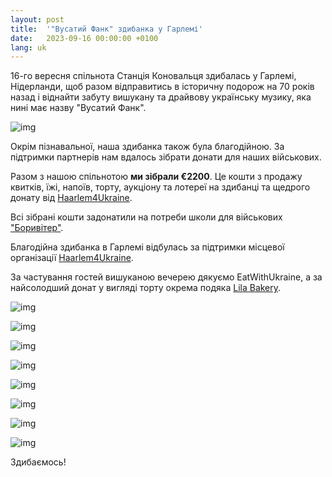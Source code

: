 ```yaml
---
layout: post
title:  '"Вусатий Фанк" здибанка у Гарлемі'
date:   2023-09-16 00:00:00 +0100
lang: uk
---
```


16-го вересня спільнота Станція Коновальця здибалась у Гарлемі, Нідерланди, щоб разом відправитись в історичну подорож на 70 років назад і віднайти забуту вишукану та драйвову українську музику, яка нині має назву "Вусатий Фанк".

![img](/assets/images/2023-09-16/1c4597b4-86d3-4d97-ad09-ac1872cee0a1.webp)

Окрім пізнавальної, наша здибанка також була благодійною. За підтримки партнерів нам вдалось зібрати донати для наших військових.

Разом з нашою спільнотою **ми зібрали €2200**. Це кошти з продажу квитків, їжі, напоїв, торту, аукціону та лотереї на здибанці та щедрого донату від [Haarlem4Ukraine](https://haarlem4ukraine.nl/).

Всі зібрані кошти задонатили на потреби школи для військових ["Боривітер"](https://boryviter.org.ua/).

Благодійна здибанка в Гарлемі відбулась за підтримки місцевої організації [Haarlem4Ukraine](https://haarlem4ukraine.nl/).

За частування гостей вишуканою вечерею дякуємо EatWithUkraine, а за найсолодший донат у вигляді торту окрема подяка [Lila Bakery](https://www.instagram.com/lila.bakery.nl/).

![img](/assets/images/2023-09-16/img_0532-1.webp)

![img](/assets/images/2023-09-16/img_0667-1.webp)

![img](/assets/images/2023-09-16/img_0709-1.webp)

![img](/assets/images/2023-09-16/img_0742-1.webp)

![img](/assets/images/2023-09-16/img_0852-1.webp)

![img](/assets/images/2023-09-16/img_1063-1.webp)

![img](/assets/images/2023-09-16/img_1100-1.webp)

![img](/assets/images/2023-09-16/img_1123-1.webp)

Здибаємось!